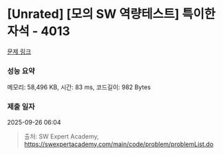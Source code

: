# [Unrated] [모의 SW 역량테스트] 특이한 자석 - 4013 

[문제 링크](https://swexpertacademy.com/main/code/problem/problemDetail.do?contestProbId=AWIeV9sKkcoDFAVH) 

### 성능 요약

메모리: 58,496 KB, 시간: 83 ms, 코드길이: 982 Bytes

### 제출 일자

2025-09-26 06:04



> 출처: SW Expert Academy, https://swexpertacademy.com/main/code/problem/problemList.do